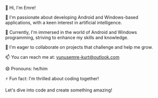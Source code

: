 👋 Hi, I'm Emre!

👀 I'm passionate about developing Android and Windows-based applications, with a keen interest in artificial intelligence.

🌱 Currently, I'm immersed in the world of Android and Windows programming, striving to enhance my skills and knowledge.

💞️ I'm eager to collaborate on projects that challenge and help me grow.

📫 You can reach me at: yunusemre-kurt@outlook.com

😄 Pronouns: he/him

⚡ Fun fact: I'm thrilled about coding together!

Let's dive into code and create something amazing!
